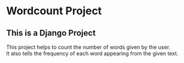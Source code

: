 # Wordcount Project

## This is a Django Project 
This project helps to count the number of words given by the user.<br>
It also tells the frequency of each word appearing from the given text.
